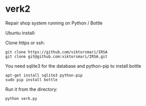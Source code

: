 verk2
=====

Repair shop system running on Python / Bottle


Ubuntu install:

Clone https or ssh:

    git clone https://github.com/viktorsmari/IRSA
    git clone git@github.com:viktorsmari/IRSA.git
 
You need sqlite3 for the database and python-pip to install bottle

    apt-get install sqlite3 python-pip
    sudo pip install bottle
 

Run it from the directory:

    python verk.py
   
